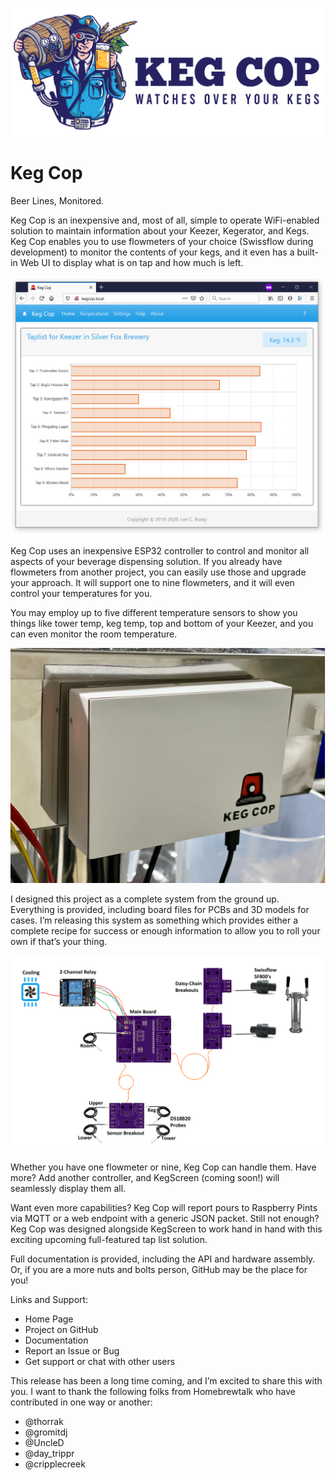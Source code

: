 ![Keg Cop Logo](https://github.com/lbussy/keg-cop/raw/main/logos/color-header.png) 

# Keg Cop

Beer Lines, Monitored.

Keg Cop is an inexpensive and, most of all, simple to operate WiFi-enabled solution to maintain information about your Keezer, Kegerator, and Kegs.  Keg Cop enables you to use flowmeters of your choice (Swissflow during development) to monitor the contents of your kegs, and it even has a built-in Web UI to display what is on tap and how much is left.

![Keg Cop Index](https://github.com/lbussy/keg-cop/raw/main/docs/home.png)
 
Keg Cop uses an inexpensive ESP32 controller to control and monitor all aspects of your beverage dispensing solution.  If you already have flowmeters from another project, you can easily use those and upgrade your approach.  It will support one to nine flowmeters, and it will even control your temperatures for you.

You may employ up to five different temperature sensors to show you things like tower temp, keg temp, top and bottom of your Keezer, and you can even monitor the room temperature.

![Keg Cop Case](https://github.com/lbussy/keg-cop/raw/main/case/kc-case.png)
 
I designed this project as a complete system from the ground up.  Everything is provided, including board files for PCBs and 3D models for cases.  I’m releasing this system as something which provides either a complete recipe for success or enough information to allow you to roll your own if that’s your thing.

![Keg Cop System](https://github.com/lbussy/keg-cop/raw/main/docs/planning/system.png)

Whether you have one flowmeter or nine, Keg Cop can handle them.  Have more?  Add another controller, and KegScreen (coming soon!) will seamlessly display them all.

Want even more capabilities?  Keg Cop will report pours to Raspberry Pints via MQTT or a web endpoint with a generic JSON packet.
Still not enough?  Keg Cop was designed alongside KegScreen to work hand in hand with this exciting upcoming full-featured tap list solution.

Full documentation is provided, including the API and hardware assembly.  Or, if you are a more nuts and bolts person, GitHub may be the place for you!

Links and Support:

-	Home Page
-	Project on GitHub
-	Documentation
-	Report an Issue or Bug
-	Get support or chat with other users

This release has been a long time coming, and I’m excited to share this with you.  I want to thank the following folks from Homebrewtalk who have contributed in one way or another:

-	@thorrak
-	@gromitdj
-	@UncleD
-	@day_trippr
-	@cripplecreek
